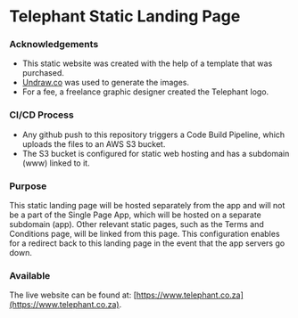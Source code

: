 # Telephant Static Landing Page

### Acknowledgements
* This static website was created with the help of a template that was purchased. 
* [Undraw.co](https://undraw.co/) was used to generate the images. 
* For a fee, a freelance graphic designer created the Telephant logo.

### CI/CD Process
* Any github push to this repository triggers a Code Build Pipeline, which uploads the files to an AWS S3 bucket.
* The S3 bucket is configured for static web hosting and has a subdomain (www) linked to it.

### Purpose
This static landing page will be hosted separately from the app and will not be a part of the Single Page App, which will be hosted on a separate subdomain (app). Other relevant static pages, such as the Terms and Conditions page, will be linked from this page.  This configuration enables for a redirect back to this landing page in the event that the app servers go down.

### Available
The live website can be found at: [https://www.telephant.co.za](https://www.telephant.co.za).
